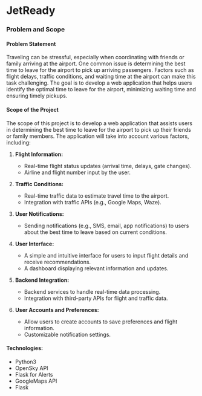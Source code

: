# JetReady

### Problem and Scope

#### Problem Statement

Traveling can be stressful, especially when coordinating with friends or family arriving at the airport. One common issue is determining the best time to leave for the airport to pick up arriving passengers. Factors such as flight delays, traffic conditions, and waiting time at the airport can make this task challenging. The goal is to develop a web application that helps users identify the optimal time to leave for the airport, minimizing waiting time and ensuring timely pickups.

#### Scope of the Project

The scope of this project is to develop a web application that assists users in determining the best time to leave for the airport to pick up their friends or family members. The application will take into account various factors, including:

1. **Flight Information:**

   - Real-time flight status updates (arrival time, delays, gate changes).
   - Airline and flight number input by the user.

2. **Traffic Conditions:**

   - Real-time traffic data to estimate travel time to the airport.
   - Integration with traffic APIs (e.g., Google Maps, Waze).

3. **User Notifications:**

   - Sending notifications (e.g., SMS, email, app notifications) to users about the best time to leave based on current conditions.

4. **User Interface:**

   - A simple and intuitive interface for users to input flight details and receive recommendations.
   - A dashboard displaying relevant information and updates.

5. **Backend Integration:**

   - Backend services to handle real-time data processing.
   - Integration with third-party APIs for flight and traffic data.

6. **User Accounts and Preferences:**
   - Allow users to create accounts to save preferences and flight information.
   - Customizable notification settings.


#### Technologies:
* Python3
* OpenSky API
* Flask for Alerts
* GoogleMaps API
* Flask
  
